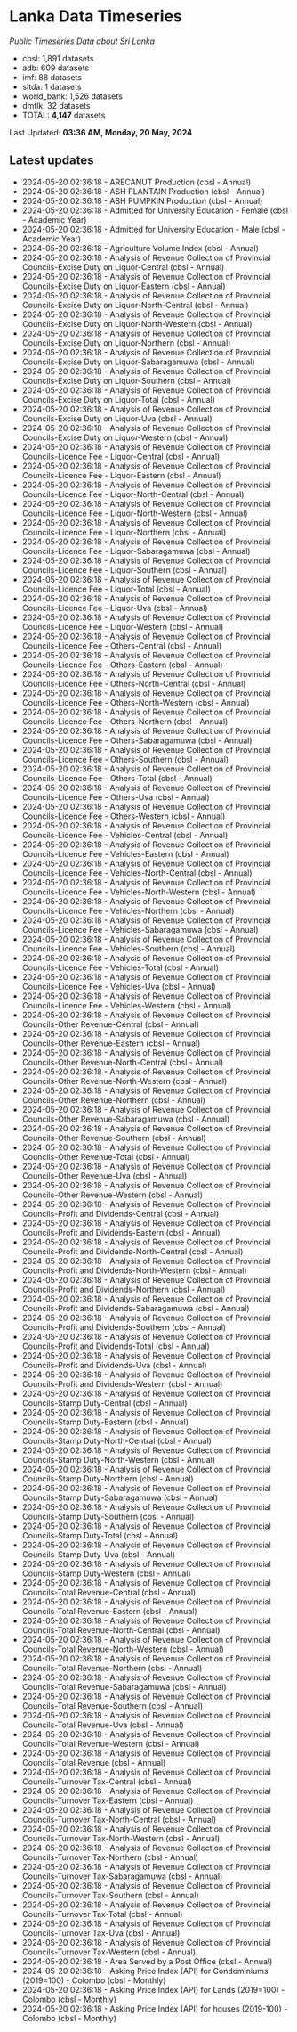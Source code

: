 # Lanka Data Timeseries
*Public Timeseries Data about Sri Lanka*

* cbsl: 1,891 datasets
* adb: 609 datasets
* imf: 88 datasets
* sltda: 1 datasets
* world_bank: 1,526 datasets
* dmtlk: 32 datasets
* TOTAL: **4,147** datasets

Last Updated: **03:36 AM, Monday, 20 May, 2024**

## Latest updates

* 2024-05-20 02:36:18 - ARECANUT Production (cbsl - Annual)
* 2024-05-20 02:36:18 - ASH PLANTAIN Production (cbsl - Annual)
* 2024-05-20 02:36:18 - ASH PUMPKIN Production (cbsl - Annual)
* 2024-05-20 02:36:18 - Admitted for University Education - Female (cbsl - Academic Year)
* 2024-05-20 02:36:18 - Admitted for University Education - Male (cbsl - Academic Year)
* 2024-05-20 02:36:18 - Agriculture Volume Index (cbsl - Annual)
* 2024-05-20 02:36:18 - Analysis of Revenue Collection of Provincial Councils-Excise Duty on Liquor-Central (cbsl - Annual)
* 2024-05-20 02:36:18 - Analysis of Revenue Collection of Provincial Councils-Excise Duty on Liquor-Eastern (cbsl - Annual)
* 2024-05-20 02:36:18 - Analysis of Revenue Collection of Provincial Councils-Excise Duty on Liquor-North-Central (cbsl - Annual)
* 2024-05-20 02:36:18 - Analysis of Revenue Collection of Provincial Councils-Excise Duty on Liquor-North-Western (cbsl - Annual)
* 2024-05-20 02:36:18 - Analysis of Revenue Collection of Provincial Councils-Excise Duty on Liquor-Northern (cbsl - Annual)
* 2024-05-20 02:36:18 - Analysis of Revenue Collection of Provincial Councils-Excise Duty on Liquor-Sabaragamuwa (cbsl - Annual)
* 2024-05-20 02:36:18 - Analysis of Revenue Collection of Provincial Councils-Excise Duty on Liquor-Southern (cbsl - Annual)
* 2024-05-20 02:36:18 - Analysis of Revenue Collection of Provincial Councils-Excise Duty on Liquor-Total (cbsl - Annual)
* 2024-05-20 02:36:18 - Analysis of Revenue Collection of Provincial Councils-Excise Duty on Liquor-Uva (cbsl - Annual)
* 2024-05-20 02:36:18 - Analysis of Revenue Collection of Provincial Councils-Excise Duty on Liquor-Western (cbsl - Annual)
* 2024-05-20 02:36:18 - Analysis of Revenue Collection of Provincial Councils-Licence Fee - Liquor-Central (cbsl - Annual)
* 2024-05-20 02:36:18 - Analysis of Revenue Collection of Provincial Councils-Licence Fee - Liquor-Eastern (cbsl - Annual)
* 2024-05-20 02:36:18 - Analysis of Revenue Collection of Provincial Councils-Licence Fee - Liquor-North-Central (cbsl - Annual)
* 2024-05-20 02:36:18 - Analysis of Revenue Collection of Provincial Councils-Licence Fee - Liquor-North-Western (cbsl - Annual)
* 2024-05-20 02:36:18 - Analysis of Revenue Collection of Provincial Councils-Licence Fee - Liquor-Northern (cbsl - Annual)
* 2024-05-20 02:36:18 - Analysis of Revenue Collection of Provincial Councils-Licence Fee - Liquor-Sabaragamuwa (cbsl - Annual)
* 2024-05-20 02:36:18 - Analysis of Revenue Collection of Provincial Councils-Licence Fee - Liquor-Southern (cbsl - Annual)
* 2024-05-20 02:36:18 - Analysis of Revenue Collection of Provincial Councils-Licence Fee - Liquor-Total (cbsl - Annual)
* 2024-05-20 02:36:18 - Analysis of Revenue Collection of Provincial Councils-Licence Fee - Liquor-Uva (cbsl - Annual)
* 2024-05-20 02:36:18 - Analysis of Revenue Collection of Provincial Councils-Licence Fee - Liquor-Western (cbsl - Annual)
* 2024-05-20 02:36:18 - Analysis of Revenue Collection of Provincial Councils-Licence Fee - Others-Central (cbsl - Annual)
* 2024-05-20 02:36:18 - Analysis of Revenue Collection of Provincial Councils-Licence Fee - Others-Eastern (cbsl - Annual)
* 2024-05-20 02:36:18 - Analysis of Revenue Collection of Provincial Councils-Licence Fee - Others-North-Central (cbsl - Annual)
* 2024-05-20 02:36:18 - Analysis of Revenue Collection of Provincial Councils-Licence Fee - Others-North-Western (cbsl - Annual)
* 2024-05-20 02:36:18 - Analysis of Revenue Collection of Provincial Councils-Licence Fee - Others-Northern (cbsl - Annual)
* 2024-05-20 02:36:18 - Analysis of Revenue Collection of Provincial Councils-Licence Fee - Others-Sabaragamuwa (cbsl - Annual)
* 2024-05-20 02:36:18 - Analysis of Revenue Collection of Provincial Councils-Licence Fee - Others-Southern (cbsl - Annual)
* 2024-05-20 02:36:18 - Analysis of Revenue Collection of Provincial Councils-Licence Fee - Others-Total (cbsl - Annual)
* 2024-05-20 02:36:18 - Analysis of Revenue Collection of Provincial Councils-Licence Fee - Others-Uva (cbsl - Annual)
* 2024-05-20 02:36:18 - Analysis of Revenue Collection of Provincial Councils-Licence Fee - Others-Western (cbsl - Annual)
* 2024-05-20 02:36:18 - Analysis of Revenue Collection of Provincial Councils-Licence Fee - Vehicles-Central (cbsl - Annual)
* 2024-05-20 02:36:18 - Analysis of Revenue Collection of Provincial Councils-Licence Fee - Vehicles-Eastern (cbsl - Annual)
* 2024-05-20 02:36:18 - Analysis of Revenue Collection of Provincial Councils-Licence Fee - Vehicles-North-Central (cbsl - Annual)
* 2024-05-20 02:36:18 - Analysis of Revenue Collection of Provincial Councils-Licence Fee - Vehicles-North-Western (cbsl - Annual)
* 2024-05-20 02:36:18 - Analysis of Revenue Collection of Provincial Councils-Licence Fee - Vehicles-Northern (cbsl - Annual)
* 2024-05-20 02:36:18 - Analysis of Revenue Collection of Provincial Councils-Licence Fee - Vehicles-Sabaragamuwa (cbsl - Annual)
* 2024-05-20 02:36:18 - Analysis of Revenue Collection of Provincial Councils-Licence Fee - Vehicles-Southern (cbsl - Annual)
* 2024-05-20 02:36:18 - Analysis of Revenue Collection of Provincial Councils-Licence Fee - Vehicles-Total (cbsl - Annual)
* 2024-05-20 02:36:18 - Analysis of Revenue Collection of Provincial Councils-Licence Fee - Vehicles-Uva (cbsl - Annual)
* 2024-05-20 02:36:18 - Analysis of Revenue Collection of Provincial Councils-Licence Fee - Vehicles-Western (cbsl - Annual)
* 2024-05-20 02:36:18 - Analysis of Revenue Collection of Provincial Councils-Other Revenue-Central (cbsl - Annual)
* 2024-05-20 02:36:18 - Analysis of Revenue Collection of Provincial Councils-Other Revenue-Eastern (cbsl - Annual)
* 2024-05-20 02:36:18 - Analysis of Revenue Collection of Provincial Councils-Other Revenue-North-Central (cbsl - Annual)
* 2024-05-20 02:36:18 - Analysis of Revenue Collection of Provincial Councils-Other Revenue-North-Western (cbsl - Annual)
* 2024-05-20 02:36:18 - Analysis of Revenue Collection of Provincial Councils-Other Revenue-Northern (cbsl - Annual)
* 2024-05-20 02:36:18 - Analysis of Revenue Collection of Provincial Councils-Other Revenue-Sabaragamuwa (cbsl - Annual)
* 2024-05-20 02:36:18 - Analysis of Revenue Collection of Provincial Councils-Other Revenue-Southern (cbsl - Annual)
* 2024-05-20 02:36:18 - Analysis of Revenue Collection of Provincial Councils-Other Revenue-Total (cbsl - Annual)
* 2024-05-20 02:36:18 - Analysis of Revenue Collection of Provincial Councils-Other Revenue-Uva (cbsl - Annual)
* 2024-05-20 02:36:18 - Analysis of Revenue Collection of Provincial Councils-Other Revenue-Western (cbsl - Annual)
* 2024-05-20 02:36:18 - Analysis of Revenue Collection of Provincial Councils-Profit and Dividends-Central (cbsl - Annual)
* 2024-05-20 02:36:18 - Analysis of Revenue Collection of Provincial Councils-Profit and Dividends-Eastern (cbsl - Annual)
* 2024-05-20 02:36:18 - Analysis of Revenue Collection of Provincial Councils-Profit and Dividends-North-Central (cbsl - Annual)
* 2024-05-20 02:36:18 - Analysis of Revenue Collection of Provincial Councils-Profit and Dividends-North-Western (cbsl - Annual)
* 2024-05-20 02:36:18 - Analysis of Revenue Collection of Provincial Councils-Profit and Dividends-Northern (cbsl - Annual)
* 2024-05-20 02:36:18 - Analysis of Revenue Collection of Provincial Councils-Profit and Dividends-Sabaragamuwa (cbsl - Annual)
* 2024-05-20 02:36:18 - Analysis of Revenue Collection of Provincial Councils-Profit and Dividends-Southern (cbsl - Annual)
* 2024-05-20 02:36:18 - Analysis of Revenue Collection of Provincial Councils-Profit and Dividends-Total (cbsl - Annual)
* 2024-05-20 02:36:18 - Analysis of Revenue Collection of Provincial Councils-Profit and Dividends-Uva (cbsl - Annual)
* 2024-05-20 02:36:18 - Analysis of Revenue Collection of Provincial Councils-Profit and Dividends-Western (cbsl - Annual)
* 2024-05-20 02:36:18 - Analysis of Revenue Collection of Provincial Councils-Stamp Duty-Central (cbsl - Annual)
* 2024-05-20 02:36:18 - Analysis of Revenue Collection of Provincial Councils-Stamp Duty-Eastern (cbsl - Annual)
* 2024-05-20 02:36:18 - Analysis of Revenue Collection of Provincial Councils-Stamp Duty-North-Central (cbsl - Annual)
* 2024-05-20 02:36:18 - Analysis of Revenue Collection of Provincial Councils-Stamp Duty-North-Western (cbsl - Annual)
* 2024-05-20 02:36:18 - Analysis of Revenue Collection of Provincial Councils-Stamp Duty-Northern (cbsl - Annual)
* 2024-05-20 02:36:18 - Analysis of Revenue Collection of Provincial Councils-Stamp Duty-Sabaragamuwa (cbsl - Annual)
* 2024-05-20 02:36:18 - Analysis of Revenue Collection of Provincial Councils-Stamp Duty-Southern (cbsl - Annual)
* 2024-05-20 02:36:18 - Analysis of Revenue Collection of Provincial Councils-Stamp Duty-Total (cbsl - Annual)
* 2024-05-20 02:36:18 - Analysis of Revenue Collection of Provincial Councils-Stamp Duty-Uva (cbsl - Annual)
* 2024-05-20 02:36:18 - Analysis of Revenue Collection of Provincial Councils-Stamp Duty-Western (cbsl - Annual)
* 2024-05-20 02:36:18 - Analysis of Revenue Collection of Provincial Councils-Total Revenue-Central (cbsl - Annual)
* 2024-05-20 02:36:18 - Analysis of Revenue Collection of Provincial Councils-Total Revenue-Eastern (cbsl - Annual)
* 2024-05-20 02:36:18 - Analysis of Revenue Collection of Provincial Councils-Total Revenue-North-Central (cbsl - Annual)
* 2024-05-20 02:36:18 - Analysis of Revenue Collection of Provincial Councils-Total Revenue-North-Western (cbsl - Annual)
* 2024-05-20 02:36:18 - Analysis of Revenue Collection of Provincial Councils-Total Revenue-Northern (cbsl - Annual)
* 2024-05-20 02:36:18 - Analysis of Revenue Collection of Provincial Councils-Total Revenue-Sabaragamuwa (cbsl - Annual)
* 2024-05-20 02:36:18 - Analysis of Revenue Collection of Provincial Councils-Total Revenue-Southern (cbsl - Annual)
* 2024-05-20 02:36:18 - Analysis of Revenue Collection of Provincial Councils-Total Revenue-Uva (cbsl - Annual)
* 2024-05-20 02:36:18 - Analysis of Revenue Collection of Provincial Councils-Total Revenue-Western (cbsl - Annual)
* 2024-05-20 02:36:18 - Analysis of Revenue Collection of Provincial Councils-Total Revenue (cbsl - Annual)
* 2024-05-20 02:36:18 - Analysis of Revenue Collection of Provincial Councils-Turnover Tax-Central (cbsl - Annual)
* 2024-05-20 02:36:18 - Analysis of Revenue Collection of Provincial Councils-Turnover Tax-Eastern (cbsl - Annual)
* 2024-05-20 02:36:18 - Analysis of Revenue Collection of Provincial Councils-Turnover Tax-North-Central (cbsl - Annual)
* 2024-05-20 02:36:18 - Analysis of Revenue Collection of Provincial Councils-Turnover Tax-North-Western (cbsl - Annual)
* 2024-05-20 02:36:18 - Analysis of Revenue Collection of Provincial Councils-Turnover Tax-Northern (cbsl - Annual)
* 2024-05-20 02:36:18 - Analysis of Revenue Collection of Provincial Councils-Turnover Tax-Sabaragamuwa (cbsl - Annual)
* 2024-05-20 02:36:18 - Analysis of Revenue Collection of Provincial Councils-Turnover Tax-Southern (cbsl - Annual)
* 2024-05-20 02:36:18 - Analysis of Revenue Collection of Provincial Councils-Turnover Tax-Total (cbsl - Annual)
* 2024-05-20 02:36:18 - Analysis of Revenue Collection of Provincial Councils-Turnover Tax-Uva (cbsl - Annual)
* 2024-05-20 02:36:18 - Analysis of Revenue Collection of Provincial Councils-Turnover Tax-Western (cbsl - Annual)
* 2024-05-20 02:36:18 - Area Served by a Post Office (cbsl - Annual)
* 2024-05-20 02:36:18 - Asking Price Index (API) for Condominiums (2019=100) - Colombo (cbsl - Monthly)
* 2024-05-20 02:36:18 - Asking Price Index (API) for Lands (2019=100) - Colombo (cbsl - Monthly)
* 2024-05-20 02:36:18 - Asking Price Index (API) for houses (2019-100) - Colombo (cbsl - Monthly)
